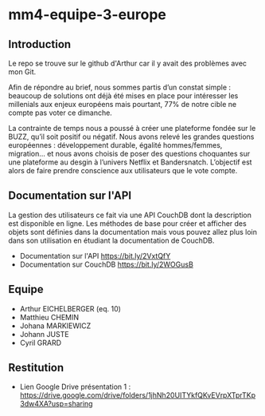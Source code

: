 # mm4-equipe-3-europe

## Introduction

Le repo se trouve sur le github d'Arthur car il y avait des problèmes avec mon Git.

Afin de répondre au brief, nous sommes partis d’un constat simple : beaucoup de solutions ont déjà été mises en place pour intéresser les millenials aux enjeux européens mais pourtant, 77% de notre cible ne compte pas voter ce dimanche.

La contrainte de temps nous a poussé à créer une plateforme fondée sur le BUZZ, qu’il soit positif ou négatif.
Nous avons relevé les grandes questions européennes : développement durable, égalité hommes/femmes, migration… et nous avons choisis de poser des questions choquantes sur une plateforme au desgin à l’univers Netflix et Bandersnatch.
L’objectif est alors de faire prendre conscience aux utilisateurs que le vote compte.

## Documentation sur l'API

La gestion des utilisateurs ce fait via une API CouchDB dont la description est disponible en ligne. Les méthodes de base pour créer et afficher des objets sont définies dans la documentation mais vous pouvez allez plus loin dans son utilisation en étudiant la documentation de CouchDB.

- Documentation sur l'API <https://bit.ly/2VxtQfY>
- Documentation sur CouchDB <https://bit.ly/2WOGusB>

## Equipe

- Arthur EICHELBERGER (eq. 10)
- Matthieu CHEMIN
- Johana MARKIEWICZ
- Johann JUSTE
- Cyril GRARD

## Restitution

- Lien Google Drive présentation 1 : https://drive.google.com/drive/folders/1jhNh20UITYkfQKvEVrpXTprTKp3dw4XA?usp=sharing
